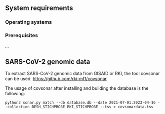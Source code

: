 

## System requirements 


### Operating systems

### Prerequisites

...


## SARS-CoV-2 genomic data 
To extract SARS-CoV-2 genomic data from GISAID or RKI, the tool covsonar can be used:
https://github.com/rki-mf1/covsonar

The usage of covsonar after installing and building the database is the following:

```
python3 sonar.py match --db database.db --date 2021-07-01:2023-04-16 --collection DESH_STICHPROBE RKI_STICHPROBE --tsv > covsonardata.tsv
```

